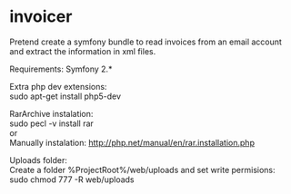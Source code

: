 invoicer
========

Pretend create a symfony bundle to read invoices from an email account and extract the information in xml files. 

Requirements:
Symfony 2.*

Extra php dev extensions:<br/>
sudo apt-get install php5-dev
<p/>

RarArchive instalation:<br/>
sudo pecl -v install rar <br/>
or<br/>
Manually instalation: http://php.net/manual/en/rar.installation.php
<p>

Uploads folder:<br/>
Create a folder %ProjectRoot%/web/uploads and set write permisions:<br/>
sudo chmod 777 -R web/uploads
